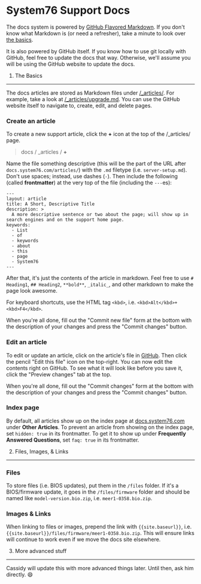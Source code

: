 System76 Support Docs
=====================

The docs system is powered by [GitHub Flavored Markdown](https://help.github.com/articles/github-flavored-markdown/). If you don't know what Markdown is (or need a refresher), take a minute to look over [the basics](https://help.github.com/articles/markdown-basics/).

It is also powered by GitHub itself. If you know how to use git locally with GitHub, feel free to update the docs that way. Otherwise, we'll assume you will be using the GitHub website to update the docs.

1. The Basics
-------------

The docs articles are stored as Markdown files under [/_articles/](https://github.com/system76/docs/tree/gh-pages/_articles). For example, take a look at [/_articles/upgrade.md](https://github.com/system76/docs/blob/gh-pages/_articles/upgrade.md). You can use the GitHub website itself to navigate to, create, edit, and delete pages.

### Create an article

To create a new support article, click the **+** icon at the top of the /_articles/ page.

> docs / _articles / **+**

Name the file something descriptive (this will be the part of the URL after `docs.system76.com/articles/`) with the `.md` filetype (i.e. `server-setup.md`). Don't use spaces; instead, use dashes (`-`). Then include the following (called **frontmatter**) at the very top of the file (including the `---`es):

```
---
layout: article
title: A Short, Descriptive Title
description: >
  A more descriptive sentence or two about the page; will show up in search engines and on the support home page.
keywords:
  - List
  - of
  - keywords
  - about
  - this
  - page
  - System76
---
```

After that, it's just the contents of the article in markdown. Feel free to use `# Heading1`, `## Heading2`, `**bold**`, `_italic_`, and other markdown to make the page look awesome.

For keyboard shortcuts, use the HTML tag `<kbd>`, i.e. `<kbd>Alt</kbd>+<kbd>F4</kbd>`.

When you're all done, fill out the "Commit new file" form at the bottom with the description of your changes and press the "Commit changes" button.

### Edit an article

To edit or update an article, click on the article's file in [GitHub](https://github.com/system76/docs/tree/gh-pages/_articles). Then click the pencil "Edit this file" icon on the top-right. You can now edit the contents right on GitHub. To see what it will look like before you save it, click the "Preview changes" tab at the top.

When you're all done, fill out the "Commit changes" form at the bottom with the description of your changes and press the "Commit changes" button.

### Index page

By default, all articles show up on the index page at [docs.system76.com](http://docs.system76.com) under **Other Articles**. To prevent an article from showing on the index page, set `hidden: true` in its frontmatter. To get it to show up under **Frequently Answered Questions**, set `faq: true` in its frontmatter.

2. Files, Images, & Links
-------------------------

### Files

To store files (i.e. BIOS updates), put them in the `/files` folder. If it's a BIOS/firmware update, it goes in the `/files/firmware` folder and should be named like `model-version.bio.zip`, i.e. `meer1-0358.bio.zip`.

### Images & Links

When linking to files or images, prepend the link with `{{site.baseurl}}`, i.e. `{{site.baseurl}}/files/firmware/meer1-0358.bio.zip`. This will ensure links will continue to work even if we move the docs site elsewhere.

3. More advanced stuff
----------------------

Cassidy will update this with more advanced things later. Until then, ask him directly. :smile:
